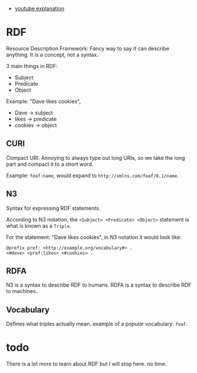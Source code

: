 - [youtube explanation](https://www.youtube.com/watch?v=ldl0m-5zLz4)

# RDF
Resource Description Framework: Fancy way to say it can describe anything. It is a concept, not a syntax.

3 main things in RDF:
- Subject
- Predicate
- Object

Example: "Dave likes cookies",
- Dave -> subject
- likes -> predicate
- cookies -> object

## CURI
Compact URI. Annoying to always type out long URIs, so we take the long part and compact it to a short word.

Example: `foaf:name`, would expand to `http://xmlns.com/foaf/0.1/name`.

## N3
Syntax for expressing RDF statements.

According to N3 notation, the `<Subject> <Predicate> <Object>` statement is what is known as a `Triple`.

For the statement: "Dave likes cookies", in N3 notation it would look like:
```
@prefix pref: <http://example.org/vocabulary#> .
<#dave> <pref:likes> <#cookies> .
```
## RDFA
N3 is a syntax to describe RDF to humans. RDFA is a syntax to describe RDF to machines.

## Vocabulary
Defines what triples actually mean. example of a popular vocabulary: `foaf`.


# todo
There is a lot more to learn about RDF but I will stop here. no time.